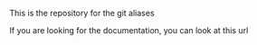 This is the repository for the git aliases 


If you are looking for the documentation, you can look at this url
